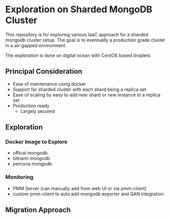 # Exploration on Sharded MongoDB Cluster

This repository is for exploring various IaaC approach for a sharded mongodb cluster setup. The goal is to eventually a production grade cluster in a air-gapped environment.

The exploration is done on digital ocean with CentOS based droplets

## Principal Consideration

- Ease of maintenance using docker
- Support for sharded cluster with each shard being a replica set
- Ease of scaling by easy to add new shard or new instance to a replica set
- Production ready
  - Largely secured

## Exploration

### Docker Image to Explore

- offical mongodb
- bitnami mongodb
- percona mongodb

### Monitoring

- PMM Server (can manually add from web UI or via pmm-client)
- custom pmm-client to auto add mongodb exporter and QAN integration

## Migration Approach
